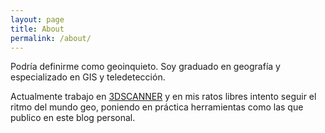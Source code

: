 ```yaml
---
layout: page
title: About
permalink: /about/
---
```


Podría definirme como geoinquieto. Soy graduado en geografía y especializado en GIS y teledetección.

Actualmente trabajo en [3DSCANNER](http://3dscanner.es) y en mis ratos libres intento seguir el ritmo del mundo geo, poniendo en práctica herramientas como las que publico en este blog personal. 
